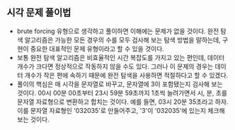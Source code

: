 ## 시각 문제 풀이법

- brute forcing 유형으로 생각하고 풀이하면 이해에는 문제가 없을 것이다. 완전 탐색 알고리즘은 가능한 모든 경우의 수를 모두 검사해 보는 탐색 방법을 말하는데, 구현이 중요한 대표적인 문제 유형이라고 할 수 있을 것이다.
- 보통 완전 탐색 알고리즘은 비효율적인 시간 복잡도를 가지고 있는 편인데, 데이터 개수가 크다면 정상적으로 작동하지 않을 수도 있다. 그러나 이 문제의 경우는 데이터 개수가 작은 편에 속하기 때문에 완전 탐색을 사용하면 적절하다고 할 수 있겠다.
- 풀이의 핵심은 매 시각을 문자열로 바꾸고, 문자열에 3이 포함됐는지 검사해 보는 것이다. 00시 00분 00초부터 23시 59분 59초까지 1초씩 늘려가면서 시, 분, 초를 문자열 자료형으로 변환하고 합치는 것이다. 예를 들면, 03시 20분 35초라고 하자. 이를 문자열 자료형인 '032035'로 만들어주고, '3'이 '032035'에 있는지 체크해 보는 것이다.
